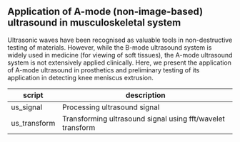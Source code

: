 ## Application of A-mode (non-image-based) ultrasound in musculoskeletal system
Ultrasonic waves have been recognised as valuable tools in non-destructive testing of materials. However, while the B-mode ultrasound system is widely used in medicine (for viewing of soft tissues), the A-mode ultrasound system is not extensively applied clinically. Here, we present the application of A-mode ultrasound in prosthetics and preliminary testing of its application in detecting knee meniscus extrusion. 


| script                 | description                                  |
|------------------------|----------------------------------------------|
| us_signal              | Processing ultrasound signal   |
| us_transform           | Transforming ultrasound signal using fft/wavelet transform |

